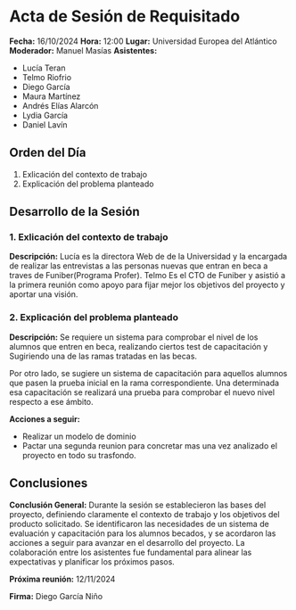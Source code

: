 
# Acta de Sesión de Requisitado

**Fecha:** 16/10/2024
**Hora:** 12:00
**Lugar:** Universidad Europea del Atlántico
**Moderador:** Manuel Masías
**Asistentes:**
- Lucía Teran
- Telmo Riofrio
- Diego García
- Maura Martínez
- Andrés Elías Alarcón
- Lydia García
- Daniel Lavín

## Orden del Día
1. Exlicación del contexto de trabajo
2. Explicación del problema planteado

## Desarrollo de la Sesión

### 1. Exlicación del contexto de trabajo
**Descripción:**
Lucía es la directora Web de de la Universidad y la encargada de realizar las entrevistas a las personas nuevas que entran en beca a traves de Funiber(Programa Profer). Telmo Es el CTO de Funiber y asistió a la primera reunión como apoyo para fijar mejor los objetivos del proyecto y aportar una visión.


### 2. Explicación del problema planteado
**Descripción:**
Se requiere un sistema para comprobar el nivel de los alumnos que entren en beca, realizando ciertos test de capacitación y Sugiriendo una de las ramas tratadas en las becas.

Por otro lado, se sugiere un sistema de capacitación para aquellos alumnos que pasen la prueba inicial en la rama correspondiente. Una determinada esa capacitación se realizará una prueba para comprobar el nuevo nivel respecto a ese ámbito.

**Acciones a seguir:**
- Realizar un modelo de dominio
- Pactar una segunda reunion para concretar mas una vez analizado el proyecto en todo su trasfondo.


## Conclusiones
**Conclusión General:**
Durante la sesión se establecieron las bases del proyecto, definiendo claramente el contexto de trabajo y los objetivos del producto solicitado. Se identificaron las necesidades de un sistema de evaluación y capacitación para los alumnos becados, y se acordaron las acciones a seguir para avanzar en el desarrollo del proyecto. La colaboración entre los asistentes fue fundamental para alinear las expectativas y planificar los próximos pasos.


**Próxima reunión:** 12/11/2024

**Firma:**
Diego García Niño
